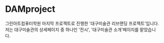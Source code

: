 # DAMproject

그린아트컴퓨터학원 마지막 프로젝트로 진행한 '대구미술관 리브랜딩 프로젝트'입니다.
저는 대구미술관의 상세페이지 중 하나인 '전시', '대구미술관 소개'페이지를 맡았습니다.
